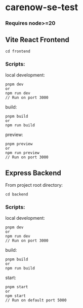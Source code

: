 # carenow-se-test
### Requires node>=20
## Vite React Frontend
```
cd frontend
```
### Scripts:
local development:
```
pnpm dev
or
npm run dev
// Run on port 3000
```
build:
```
pnpm build
or
npm run build
```
preview:
```
pnpm preview
or
npm run preview
// Run on port 3000
```


## Express Backend
From project root directory:
```
cd backend
```
### Scripts:
local development:
```
pnpm dev
or
npm run dev
// Run on port 3000
```
build:
```
pnpm build
or
npm run build
```
start:
```
pnpm start
or
npm start
// Run on default port 5000
```